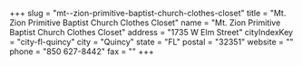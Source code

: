 +++
slug = "mt--zion-primitive-baptist-church-clothes-closet"
title = "Mt. Zion Primitive Baptist Church Clothes Closet"
name = "Mt. Zion Primitive Baptist Church Clothes Closet"
address = "1735 W Elm Street"
cityIndexKey = "city-fl-quincy"
city = "Quincy"
state = "FL"
postal = "32351"
website = ""
phone = "850 627-8442"
fax = ""
+++
